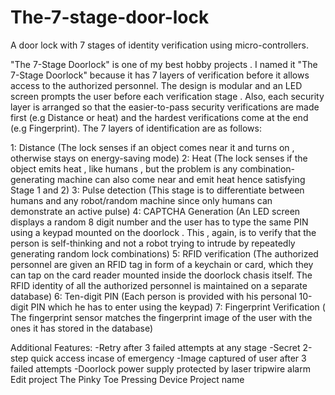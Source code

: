 # The-7-stage-door-lock
A door lock with 7 stages of identity verification using micro-controllers.


"The 7-Stage Doorlock" is one of my best hobby projects . I named it "The 7-Stage Doorlock" because it has 7 layers of verification before it allows access to the authorized personnel. The design is modular and an LED screen prompts the user before each verification stage . Also, each security layer is arranged so that the easier-to-pass security verifications are made first (e.g Distance or heat) and the hardest verifications come at the end (e.g Fingerprint). The 7 layers of identification are as follows:

1: Distance (The lock senses if an object comes near it and turns on , otherwise stays on energy-saving mode)
2: Heat (The lock senses if the object emits heat , like humans , but the problem is any combination-generating machine can also come near and emit heat hence satisfying Stage 1 and 2)
3: Pulse detection (This stage is to differentiate between humans and any robot/random machine since only humans can demonstrate an active pulse)
4: CAPTCHA Generation (An LED screen displays a random 8 digit number and the user has to type the same PIN using a keypad mounted on the doorlock . This , again, is to verify that the person is self-thinking and not a robot trying to intrude by repeatedly generating random lock combinations)
5: RFID verification (The authorized personnel are given an RFID tag in form of a keychain or card, which they can tap on the card reader mounted inside the doorlock chasis itself. The RFID identity of all the authorized personnel is maintained on a separate database)
6: Ten-digit PIN (Each person is provided with his personal 10-digit PIN which he has to enter using the keypad)
7: Fingerprint Verification ( The fingerprint sensor matches the fingerprint image of the user with the ones it has stored in the database)

Additional Features:
-Retry after 3 failed attempts at any stage
-Secret 2-step quick access incase of emergency
-Image captured of user after 3 failed attempts
-Doorlock power supply protected by laser tripwire alarm
Edit project The Pinky Toe Pressing Device
Project name
